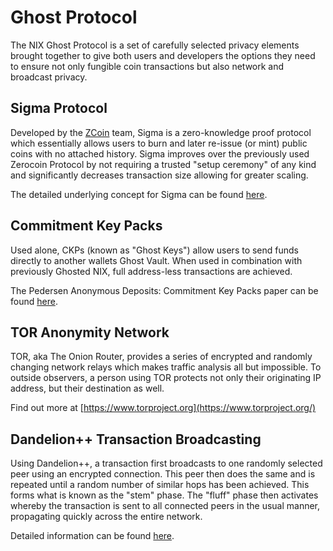 # Ghost Protocol

The NIX Ghost Protocol is a set of carefully selected privacy elements brought together to give both users and developers the options they need to ensure not only fungible coin transactions but also network and broadcast privacy.

## Sigma Protocol

Developed by the [ZCoin](https://zcoin.io/) team, Sigma is a zero-knowledge proof protocol which essentially allows users to burn and later re-issue \(or mint\) public coins with no attached history. Sigma improves over the previously used Zerocoin Protocol by not requiring a trusted "setup ceremony" of any kind and significantly decreases transaction size allowing for greater scaling.

The detailed underlying concept for Sigma can be found [here](https://eprint.iacr.org/2014/764.pdf).

## Commitment Key Packs

Used alone, CKPs \(known as "Ghost Keys"\) allow users to send funds directly to another wallets Ghost Vault. When used in combination with previously Ghosted NIX, full address-less transactions are achieved.

The Pedersen Anonymous Deposits: Commitment Key Packs paper can be found [here](https://nixplatform.io/wp-content/uploads/2018/10/Commitment_Key_Packs_v1-0-1.pdf).

## TOR Anonymity Network

TOR, aka The Onion Router, provides a series of encrypted and randomly changing network relays which makes traffic analysis all but impossible. To outside observers, a person using TOR protects not only their originating IP address, but their destination as well.

Find out more at [https://www.torproject.org](https://www.torproject.org/)

## Dandelion++ Transaction Broadcasting

Using Dandelion++, a transaction first broadcasts to one randomly selected peer using an encrypted connection. This peer then does the same and is repeated until a random number of similar hops has been achieved. This forms what is known as the "stem" phase. The "fluff" phase then activates whereby the transaction is sent to all connected peers in the usual manner, propagating quickly across the entire network.

Detailed information can be found [here](https://arxiv.org/pdf/1805.11060.pdf).

